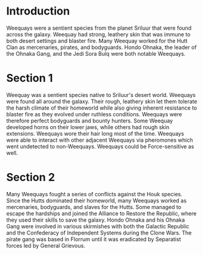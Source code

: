 # Introduction

Weequays were a sentient species from the planet Sriluur that were found across the galaxy.
Weequay had strong, leathery skin that was immune to both desert settings and blaster fire.
Many Weequay worked for the Hutt Clan as mercenaries, pirates, and bodyguards.
Hondo Ohnaka, the leader of the Ohnaka Gang, and the Jedi Sora Bulq were both notable Weequays.

# Section 1

Weequay was a sentient species native to Sriluur's desert world.
Weequays were found all around the galaxy.
Their rough, leathery skin let them tolerate the harsh climate of their homeworld while also giving inherent resistance to blaster fire as they evolved under ruthless conditions.
Weequays were therefore perfect bodyguards and bounty hunters.
Some Weequay developed horns on their lower jaws, while others had rough skin extensions.
Weequays wore their hair long most of the time.
Weequays were able to interact with other adjacent Weequays via pheromones which went undetected to non-Weequays.
Weequays could be Force-sensitive as well.

# Section 2

Many Weequays fought a series of conflicts against the Houk species.
Since the Hutts dominated their homeworld, many Weequays worked as mercenaries, bodyguards, and slaves for the Hutts.
Some managed to escape the hardships and joined the Alliance to Restore the Republic, where they used their skills to save the galaxy.
Hondo Ohnaka and his Ohnaka Gang were involved in various skirmishes with both the Galactic Republic and the Confederacy of Independent Systems during the Clone Wars.
The pirate gang was based in Florrum until it was eradicated by Separatist forces led by General Grievous.
